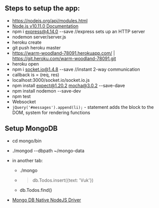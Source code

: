 ## Steps to setup the app:

* https://nodejs.org/api/modules.html
* [Node.js v10.11.0 Documentation](https://nodejs.org/api/)
* npm i express@4.14.0 --save //express sets up an HTTP server
* nodemon server/server.js
* heroku create
* git push heroku master
* https://warm-woodland-78091.herokuapp.com/ | https://git.heroku.com/warm-woodland-78091.git
* heroku open
* npm i socket.io@1.4.8 --save //instant 2-way communication
* callback is = (req, res)
* localhost:3000/socket.io/socket.io.js
* npm install expect@1.20.2 mocha@3.0.2 --save-dave
* npm install nodemon --save-dev
* npm test
* Websocket
* `jQuery('#messages').append(li);` - statement adds the block to the DOM, system for rendering functions

## Setup MongoDB
* cd mongo/bin
* ./mongod --dbpath ~/mongo-data
* in another tab:
    * ./mongo
    * > db.Todos.insert({text: 'Vuk'})
    * db.Todos.find()

* [Mongo DB Native NodeJS Driver](https://github.com/mongodb/node-mongodb-native)